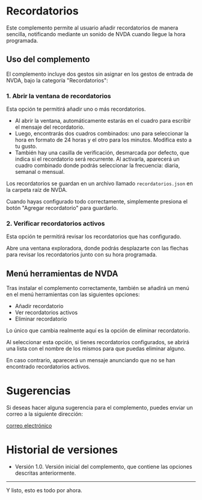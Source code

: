 # Recordatorios

Este complemento permite al usuario añadir recordatorios de manera sencilla, notificando mediante un sonido de NVDA cuando llegue la hora programada.

## Uso del complemento

El complemento incluye dos gestos sin asignar en los gestos de entrada de NVDA, bajo la categoría "Recordatorios":

### 1. Abrir la ventana de recordatorios

Esta opción te permitirá añadir uno o más recordatorios.

- Al abrir la ventana, automáticamente estarás en el cuadro para escribir el mensaje del recordatorio.
- Luego, encontrarás dos cuadros combinados: uno para seleccionar la hora en formato de 24 horas y el otro para los minutos. Modifica esto a tu gusto.
- También hay una casilla de verificación, desmarcada por defecto, que indica si el recordatorio será recurrente. Al activarla, aparecerá un cuadro combinado donde podrás seleccionar la frecuencia: diaria, semanal o mensual.
  
Los recordatorios se guardan en un archivo llamado `recordatorios.json` en la carpeta raíz de NVDA.

Cuando hayas configurado todo correctamente, simplemente presiona el botón "Agregar recordatorio" para guardarlo.

### 2. Verificar recordatorios activos

Esta opción te permitirá revisar los recordatorios que has configurado.

Abre una ventana exploradora, donde podrás desplazarte con las flechas para revisar los recordatorios junto con su hora programada.

## Menú herramientas de NVDA

Tras instalar el complemento correctamente, también se añadirá un menú en el menú herramientas con las siguientes opciones:

- Añadir recordatorio
- Ver recordatorios activos
- Eliminar recordatorio

Lo único que cambia realmente aquí es la opción de eliminar recordatorio.

Al seleccionar esta opción, si tienes recordatorios configurados, se abrirá una lista con el nombre de los mismos para que puedas eliminar alguno.

En caso contrario, aparecerá un mensaje anunciando que no se han encontrado recordatorios activos.

# Sugerencias

Si deseas hacer alguna sugerencia para el complemento, puedes enviar un correo a la siguiente dirección:

[correo electrónico](marcomolinaleija@hotmail.com)

# Historial de versiones

- Versión 1.0. Versión inicial del complemento, que contiene las opciones descritas anteriormente.

---

Y listo, esto es todo por ahora.
